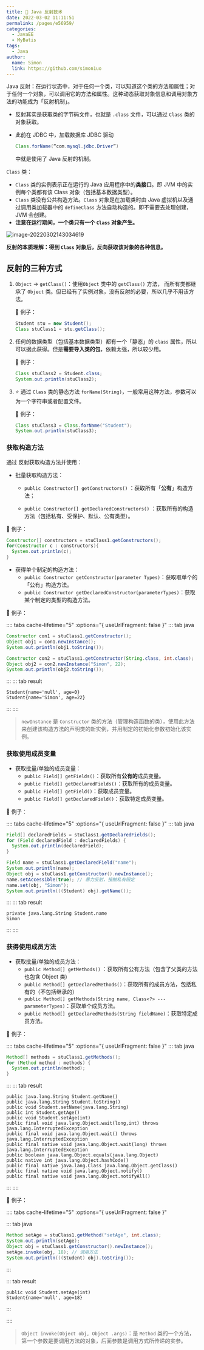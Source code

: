 ```yaml
---
title: 🚨 Java 反射技术
date: 2022-03-02 11:11:51
permalink: /pages/e56959/
categories: 
  - JavaEE
  - MyBatis
tags: 
  - Java
author: 
  name: Simon
  link: https://github.com/simon1uo
---
```

Java 反射：在运行状态中，对于任何一个类，可以知道这个类的方法和属性；对于任何一个对象，可以调用它的方法和属性。这种动态获取对象信息和调用对象方法的功能成为「反射机制」。

+ 反射其实是获取类的字节码文件，也就是 `.class` 文件，可以通过 `Class` 类的对象获取。

+ 此前在 JDBC 中，加载数据库 JDBC 驱动

  ```java
  Class.forName(“com.mysql.jdbc.Driver”)
  ```

   中就是使用了 Java 反射的机制。



`Class` 类：

+ `Class` 类的实例表示正在运行的 Java 应用程序中的**类接口**。即 JVM 中的实例每个类都有该 Class 对象（包括基本数据类型）。
+ `Class` 类没有公共构造方法。`Class` 对象是在加载类时由 Java 虚拟机以及通过调用类加载器中的 `defineClass` 方法自动构造的。即不需要去处理创建，JVM 会创建。
+ **注意在运行期间，一个类只有一个 `Class` 对象产生。**

![image-20220302143034619](https://cdn.jsdelivr.net/gh/simon1uo/image-flow@master/image/4xn0bp.png)

**反射的本质理解：得到 `Class` 对象后，反向获取该对象的各种信息。**



## 反射的三种方式

1. `Object` -> `getClass()`：使用`Object` 类中的 `getClass()` 方法， 而所有类都继承了 `Object` 类。但已经有了实例对象，没有反射的必要，所以几乎不用该方法。

   🌰 例子：

   ```java
   Student stu = new Student();
   Class stuClass1 = stu.getClass();
   ```

2. 任何的数据类型（包括基本数据类型）都有一个「静态」的 `class` 属性，所以可以据此获得。但是**需要导入类的包**，依赖太强，所以较少用。

   🌰 例子：

   ```java
   Class stuClass2 = Student.class;
   System.out.println(stuClass2);
   ```

3. :star: 通过 `Class` 类的静态方法 `forName(String)`，一般常用这种方法，参数可以为一个字符串或者配置文件。

   🌰 例子：

   ```java
   Class stuClass3 = Class.forName("Student");
   System.out.println(stuClass3);
   ```



### 获取构造方法

通过 反射获取构造方法并使用：

+ 批量获取构造方法：

  + `public Constructor[] getConstructors()` ：获取所有「**公有**」构造方法；

  + `public Constructor[] getDeclaredConstructors()` ：获取所有的构造方法（包括私有、受保护、默认、公有类型）。

🌰 例子：

```java
Constructor[] constructors = stuClass1.getConstructors();
for(Constructor c : constructors){
  System.out.println(c);
}
```

+ 获得单个制定的构造方法：
  + `public Constructor getConstructor(parameter Types)`：获取取单个的「公有」构造方法。
  + `public Constructor getDeclaredConstructor(parameterTypes)`：获取某个制定的类型的构造方法。

🌰 例子：

:::: tabs cache-lifetime="5" :options="{ useUrlFragment: false }"
::: tab java 
```java
Constructor con1 = stuClass1.getConstructor();
Object obj1 = con1.newInstance();
System.out.println(obj1.toString());

Constructor con2 = stuClass1.getConstructor(String.class, int.class);
Object obj2 = con2.newInstance("Simon", 22);
System.out.println(obj2.toString());
```
:::
::: tab result
```
Student{name='null', age=0}
Student{name='Simon', age=22}
```
:::
::::

> `newInstance` 是 `Constructor` 类的方法（管理构造函数的类），使用此方法来创建该构造方法的声明类的新实例，并用制定的初始化参数初始化该实例。



### 获取使用成员变量

+ 获取批量/单独的成员变量：
  + `public Field[] getFields()`：获取所有**公有的**成员变量。
  + `public Field[] getDeclaredFields()`：获取所有的成员变量。
  + `public Field[] getField()`：获取成员变量。
  + `public Field[] getDeclaredField()`：获取特定成员变量。

🌰 例子：

:::: tabs cache-lifetime="5" :options="{ useUrlFragment: false }"
::: tab java 
```java
Field[] declaredFields = stuClass1.getDeclaredFields();
for (Field declaredField : declaredFields) {
  System.out.println(declaredField);
}
```
```java
Field name = stuClass1.getDeclaredField("name");
System.out.println(name);
Object obj = stuClass1.getConstructor().newInstance();
name.setAccessible(true); // 暴力反射，接触私有限定
name.set(obj, "Simon");
System.out.println(((Student) obj).getName());
```
:::
::: tab result
```
private java.lang.String Student.name
Simon
```
:::
::::




### 获得使用成员方法

+ 获取批量/单独的成员方法：
  + `public Method[] getMethods()` ：获取所有公有方法（包含了父类的方法也包含 Object 类)
  + `public Method[] getDeclaredMethods()`：获取所有的成员方法，包括私有的（不包括继承的）
  + `public Method[] getMethods(String name, Class<?> --- parameterTypes)`：获取单个成员方法。
  + `public Method[] getDeclaredMethods(String fieldName)`：获取特定成员方法。

🌰 例子：

:::: tabs cache-lifetime="5" :options="{ useUrlFragment: false }"
::: tab java 

```java
Method[] methods = stuClass1.getMethods();
for (Method method : methods) {
  System.out.println(method);
}
```
:::
::: tab result 
```
public java.lang.String Student.getName()
public java.lang.String Student.toString()
public void Student.setName(java.lang.String)
public int Student.getAge()
public void Student.setAge(int)
public final void java.lang.Object.wait(long,int) throws java.lang.InterruptedException
public final void java.lang.Object.wait() throws java.lang.InterruptedException
public final native void java.lang.Object.wait(long) throws java.lang.InterruptedException
public boolean java.lang.Object.equals(java.lang.Object)
public native int java.lang.Object.hashCode()
public final native java.lang.Class java.lang.Object.getClass()
public final native void java.lang.Object.notify()
public final native void java.lang.Object.notifyAll()
```
:::
::::

🌰 例子：

:::: tabs cache-lifetime="5" :options="{ useUrlFragment: false }"

::: tab java

```java
Method setAge = stuClass1.getMethod("setAge", int.class);
System.out.println(setAge);
Object obj = stuClass1.getConstructor().newInstance();
setAge.invoke(obj, 18); // 调用方法
System.out.println(((Student) obj).toString());
```

:::

::: tab result

```
public void Student.setAge(int)
Student{name='null', age=18}
```

:::

::::

> `Object invoke(Object obj, Object .args)`：是 `Method` 类的一个方法， 第一个参数是要调用方法的对象，后面参数是调用方式所传递的实参。
